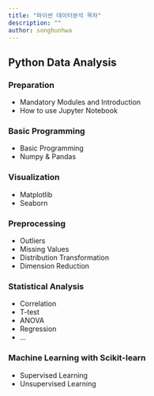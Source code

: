 ```yaml
---
title: "파이썬 데이터분석 목차"
description: ""
author: songhunhwa
---
```


## Python Data Analysis

### Preparation
  - Mandatory Modules and Introduction
  - How to use Jupyter Notebook

### Basic Programming
  - Basic Programming 
  - Numpy & Pandas

### Visualization
  - Matplotlib
  - Seaborn

### Preprocessing
  - Outliers
  - Missing Values
  - Distribution Transformation
  - Dimension Reduction

### Statistical Analysis
  - Correlation
  - T-test 
  - ANOVA
  - Regression
  - ...

### Machine Learning with Scikit-learn
  - Supervised Learning 
  - Unsupervised Learning
